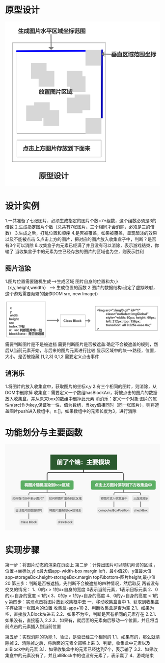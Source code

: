 # 原型设计
![原型图](./img/原型设计.png )

# 设计实例
1.一共准备了七张图片，必须生成指定的图片个数=7*组数，这个组数必须是3的倍数
2.生成指定图片个数（总共有7张图片，三个相同才会消除，必须是三的倍数）
3.生成之后，打乱位置和顺序
4.是否被覆盖，如果被覆盖，呈现暗淡的效果以及不能被点击
5.点击上方的图片，把对应的图片放入收集盒子中，判断？是否有3个可以消除 
6.收集盒子内元素已经满了并且没有可以消除，表示游戏结束，你输了
  当收集盒子中的元素为空已经存放的图片的区域也为空，则表示胜利
## 图片渲染
1.图片位置需要随机生成-->生成区域  图片自身的位置和大小（x,y,height,weidth）
                    --> 生成位置的函数
2.图片的数据结构:设定了虚拟映射，这个游戏需要频繁的操作DOM src,  new Image()
       ![DOM数据映射](./img/Dom映射.png )
        需要判断图片是不是被遮挡
        需要判断图片是否被遮盖:确定不会被遮盖的规则，然后从当前元素开始，与后来的图片元素进行比较
        显示区域中的块-->路径，位置，大小，是否被隐藏 
        [1,2,3]
        0,1,2
        需要定义点击事件
## 消消乐
1.将图片的放入收集盒中，获取图片的坐标x,y
2.有三个相同的图片，则消除，从DOM中删除掉
收集盒：需要定义一个数组hasBlockArr，将被点击的图片的数据放入收集盒，并从原来box的数组中删掉此元素
消消乐：定义一个对象:图片的属性n(src)作为key,保证唯一性，值为数组，当key值相同时（同一张图片），则将遮盖图片push进入数组中。n:[]，如果数组中的元素长度为3，进行消除


# 功能划分与主要函数
![主要功能模块与函数封装](./img/主要功能.png )
# 实现步骤


 第一步：将图片动态的渲染在页面上
 第二步：计算出图片可以随机拜访的区域 ，位置->坐标(x,y) x最大值app-width-box margin left，最小值20，y值最大值app-storageBox.height-storageBox.margin top和bottom-图片height,最小值20
 第三步：判断是否被遮挡，先判断不会被遮挡的四种情况，然后取反 两者没有交叉的情况：
        1、0的x > 1的x+自身的宽度               0表示当前元素，1表示目标元素
        2、0的x+自身的宽度 < 1的x
        3、0的y > 1的y+自身的高度
        4、0的y+自身的高度 < 1的y
第四步：实现点击将图片放到收集框中去
        一、移动收集盒当中
        1、获取到收集盒子存放第一张图片的位置 收集盒-app+10
        2、判断收集盒是否为空
            2.1、如果为空，直接放入Block块进去
            2.2、如果不为空，判断是否有相同的元素存在
                2.2.1、如果没有，直接塞入
                2.2.2、如果有，就后面的元素向后移动一个位置，并且将当前点击的元素插入到当前位置

第五步：实现消除的功能
        1、验证，是否已经三个相同的
                1.1、如果有的，那么就清除掉
        2、清除掉之后，将后面的元素全部移上来
        3、判断，收集盒中元素以及allBlock中的元素
            3.1、如果收集盒中的元素已经达到7个，表示输了
            3.2、如果收集盒中的元素没有了，并且allBlock中的也没有元素了，表示赢了
        4、游戏结束
